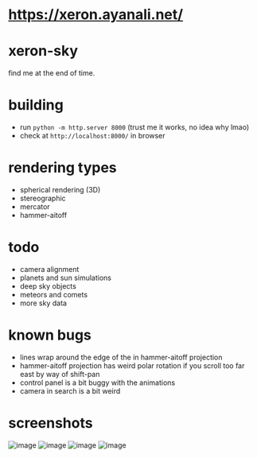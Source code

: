 # https://xeron.ayanali.net/

# xeron-sky
find me at the end of time.

# building
- run `python -m http.server 8000` (trust me it works, no idea why lmao)
- check at `http://localhost:8000/` in browser

# rendering types
- spherical rendering (3D)
- stereographic
- mercator
- hammer-aitoff

# todo
- camera alignment
- planets and sun simulations
- deep sky objects
- meteors and comets
- more sky data

# known bugs
- lines wrap around the edge of the in hammer-aitoff projection
- hammer-aitoff projection has weird polar rotation if you scroll too far east by way of shift-pan
- control panel is a bit buggy with the animations
- camera in search is a bit weird

# screenshots
![image](https://github.com/user-attachments/assets/8619cc07-5ff1-4964-8f5a-82bdd157dae6)
![image](https://github.com/user-attachments/assets/093f58cd-082c-4a82-8193-5a9fd8c9ed5b)
![image](https://github.com/user-attachments/assets/72772bd8-4b46-4e8a-bf1b-4d74c0805d8f)
![image](https://github.com/user-attachments/assets/2981663b-212a-4023-a294-17f2d950c52c)

